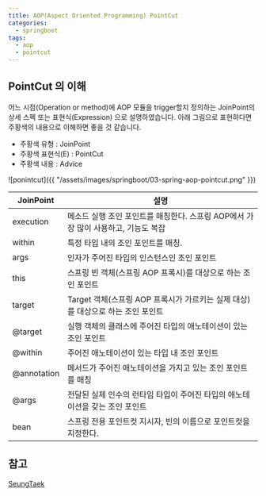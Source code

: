 ```yaml
---
title: AOP(Aspect Oriented Programming) PointCut 
categories:
  - springboot
tags: 
  - aop
  - pointcut
---
```


## PointCut 의 이해
어느 시점(Operation or method)에 AOP 모듈을 trigger할지 정의하는 JoinPoint의 상세 스펙 또는 표현식(Expression) 으로
설명하였습니다. 아래 그림으로 표현하다면 주황색의 내용으로 이해하면 좋을 것 같습니다.  
- 주황색 유형 : JoinPoint  
- 주황색 표현식(E) : PointCut  
- 주황색 내용 : Advice

![ponintcut]({{ "/assets/images/springboot/03-spring-aop-pointcut.png" }})

|JoinPoint|설명|
|---|---|
|execution|메소드 실행 조인 포인트를 매칭한다. 스프링 AOP에서 가장 많이 사용하고, 기능도 복잡|
|within | 특정 타입 내의 조인 포인트를 매칭.|
|args |인자가 주어진 타입의 인스턴스인 조인 포인트|
|this | 스프링 빈 객체(스프링 AOP 프록시)를 대상으로 하는 조인 포인트|
|target | Target 객체(스프링 AOP 프록시가 가르키는 실제 대상)를 대상으로 하는 조인 포인트|
|@target | 실행 객체의 클래스에 주어진 타입의 애노테이션이 있는 조인 포인트|
|@within | 주어진 애노테이션이 있는 타입 내 조인 포인트| 
|@annotation | 메서드가 주어진 애노테이션을 가지고 있는 조인 포인트를 매칭|
|@args | 전달된 실제 인수의 런타임 타입이 주어진 타입의 애노테이션을 갖는 조인 포인트|
|bean | 스프링 전용 포인트컷 지시자, 빈의 이름으로 포인트컷을 지정한다.|


## 참고
[SeungTaek](https://velog.io/@gmtmoney2357/%EC%8A%A4%ED%94%84%EB%A7%81-%EB%B6%80%ED%8A%B8-%EC%8A%A4%ED%94%84%EB%A7%81-AOP-%ED%8F%AC%EC%9D%B8%ED%8A%B8%EC%BB%B7-%EC%A7%80%EC%8B%9C%EC%9E%90)